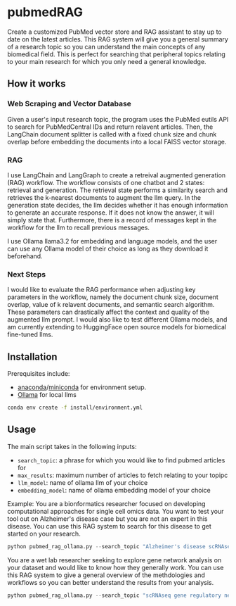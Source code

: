 # pubmedRAG
Create a customized PubMed vector store and RAG assistant to stay up to date on the latest articles. This RAG system will give you a general summary of a research topic so you can understand the main concepts of any biomedical field. This is perfect for searching that peripheral topics relating to your main research for which you only need a general knowledge.

## How it works

### Web Scraping and Vector Database
Given a user's input research topic, the program uses the PubMed eutils API to search for PubMedCentral IDs and return relavent articles. Then, the LangChain document splitter is called with a fixed chunk size and chunk overlap before embedding the documents into a local FAISS vector storage.

### RAG

I use LangChain and LangGraph to create a retreival augmented generation (RAG) workflow. The workflow consists of one chatbot and 2 states: retrieval and generation. The retrieval state performs a similarity search and retrieves the k-nearest documents to augment the llm query. In the generation state decides, the llm decides whether it has enough information to generate an accurate response. If it does not know the answer, it will simply state that. Furthermore, there is a record of messages kept in the workflow for the llm to recall previous messages.

I use Ollama llama3.2 for embedding and language models, and the user can use any Ollama model of their choice as long as they download it beforehand.

### Next Steps

I would like to evaluate the RAG performance when adjusting key parameters in the workflow, namely the document chunk size, document overlap, value of k relavent documents, and semantic search algorithm. These parameters can drastically affect the context and quality of the augmented llm prompt. I would also like to test different Ollama models, and am currently extending to HuggingFace open source models for biomedical fine-tuned llms.

## Installation

Prerequisites include:
- [anaconda](https://anaconda.org/)/[miniconda](https://www.anaconda.com/docs/getting-started/miniconda/main) for environment setup. 
- [Ollama](https://ollama.com/) for local llms

```bash
conda env create -f install/environment.yml
```

## Usage



The main script takes in the following inputs:
- `search_topic`: a phrase for which you would like to find pubmed articles for
- `max_results`: maximum number of articles to fetch relating to your topipc
- `llm_model`: name of ollama llm of your choice
- `embedding_model`: name of ollama embedding model of your choice

Example:
You are a bionformatics researcher focused on developing computational approaches for single cell omics data. You want to test your tool out on Alzheimer's disease case but you are not an expert in this disease. You can use this RAG system to search for this disease to get started on your research.

```python
python pubmed_rag_ollama.py --search_topic "Alzheimer's disease scRNAseq" --max_results 50 --llm_model llama3.2 --embedding_model llama3.2
```

You are a wet lab researcher seeking to explore gene network analysis on your dataset and would like to know how they generally work. You can use this RAG system to give a general overview of the methdologies and workflows so you can better understand the results from your analysis.

```python
python pubmed_rag_ollama.py --search_topic "scRNAseq gene regulatory networks" --max_results 50 --llm_model llama3.2 --embedding_model llama3.2
```